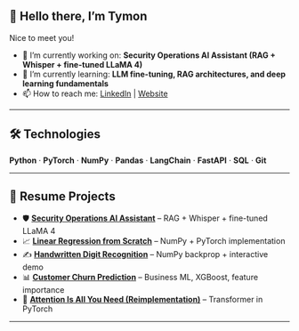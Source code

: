 ## 👋 Hello there, I’m Tymon

Nice to meet you!  
- 🔭 I’m currently working on: **Security Operations AI Assistant (RAG + Whisper + fine-tuned LLaMA 4)**  
- 🌱 I’m currently learning: **LLM fine-tuning, RAG architectures, and deep learning fundamentals**  
- 📫 How to reach me: [LinkedIn](https://linkedin.com/in/TymonMasiarek) | [Website](https://tymonmasiarek.dev)  

---

## 🛠️ Technologies  
**Python** · **PyTorch** · **NumPy** · **Pandas** · **LangChain** · **FastAPI** · **SQL** · **Git**  

---

## 📂 Resume Projects  

- 🛡️ **[Security Operations AI Assistant]()** – RAG + Whisper + fine-tuned LLaMA 4  
- 📈 **[Linear Regression from Scratch](#)** – NumPy + PyTorch implementation  
- ✍️ **[Handwritten Digit Recognition]([#](https://github.com/TymonMasiarek/MNIST))** – NumPy backprop + interactive demo  
- 📊 **[Customer Churn Prediction](#)** – Business ML, XGBoost, feature importance  
- 📑 **[Attention Is All You Need (Reimplementation)]([#](https://github.com/TymonMasiarek/attentionisallyouneed))** – Transformer in PyTorch  

---
